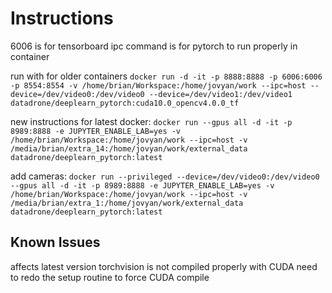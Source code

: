 # Instructions

6006 is for tensorboard
ipc command is for pytorch to run properly in container

run with for older containers 
`docker run -d -it -p 8888:8888 -p 6006:6006 -p 8554:8554 -v /home/brian/Workspace:/home/jovyan/work --ipc=host --device=/dev/video0:/dev/video0 --device=/dev/video1:/dev/video1 datadrone/deeplearn_pytorch:cuda10.0_opencv4.0.0_tf`

new instructions for latest docker:
`docker run --gpus all -d -it -p 8989:8888 -e JUPYTER_ENABLE_LAB=yes -v /home/brian/Workspace:/home/jovyan/work --ipc=host -v /media/brian/extra_14:/home/jovyan/work/external_data datadrone/deeplearn_pytorch:latest`

add cameras:
`docker run --privileged --device=/dev/video0:/dev/video0 --gpus all -d -it -p 8989:8888 -e JUPYTER_ENABLE_LAB=yes -v /home/brian/Workspace:/home/jovyan/work --ipc=host -v /media/brian/extra_1:/home/jovyan/work/external_data datadrone/deeplearn_pytorch:latest`

## Known Issues
affects latest version
torchvision is not compiled properly with CUDA need to redo the setup routine to force CUDA compile